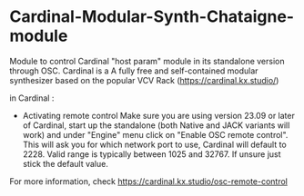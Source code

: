 # Cardinal-Modular-Synth-Chataigne-module

Module to control Cardinal "host param" module in its standalone version through OSC.
Cardinal is a A fully free and self-contained modular synthesizer based on the popular VCV Rack (https://cardinal.kx.studio/)

in Cardinal :

- Activating remote control
Make sure you are using version 23.09 or later of Cardinal, start up the standalone (both Native and JACK variants will work) and under "Engine" menu click on "Enable OSC remote control". This will ask you for which network port to use, Cardinal will default to 2228. Valid range is typically between 1025 and 32767. If unsure just stick the default value.

For more information, check https://cardinal.kx.studio/osc-remote-control

